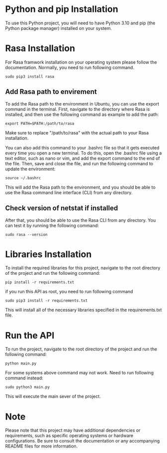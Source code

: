 

# Python and pip Installation


To use this Python project, you will need to have Python 3.10 and pip (the Python package manager) installed on your system.
# Rasa Installation
For Rasa framwork installation on your operating system please follow the documentation. Normally, you need to run following command.

```
sudo pip3 install rasa

```
## Add Rasa path to envirement
To add the Rasa path to the environment in Ubuntu, you can use the export command in the terminal.
First, navigate to the directory where Rasa is installed, and then use the following command as example to add the path: 

```
export PATH=$PATH:/path/to/rasa

```
Make sure to replace "/path/to/rasa" with the actual path to your Rasa installation.

You can also add this command to your .bashrc file so that it gets executed every time you open a new terminal. To do this, open the .bashrc file using a text editor, such as nano or vim, and add the export command to the end of the file. Then, save and close the file, and run the following command to update the environment:

```
source ~/.bashrc

```
This will add the Rasa path to the environment, and you should be able to use the Rasa command line interface (CLI) from any directory.

## Check version of netstat if installed 

After that, you should be able to use the Rasa CLI from any directory. You can test it by running the following command:


```
sudo rasa --version

```
# Libraries Installation


To install the required libraries for this project, navigate to the root directory of the project and run the following command:

```
pip install -r requirements.txt

```
if you run this API as root, you need to run following command

```
sudo pip3 install -r requirements.txt

```
This will install all of the necessary libraries specified in the requirements.txt file.

# Run the API


To run the project, navigate to the root directory of the project and run the following command:

```
python main.py

```

For some systems above command may not work. Need to run following command instead:


```
sudo python3 main.py

```
This will execute the main sever of the project.

# Note

Please note that this project may have additional dependencies or requirements, such as specific operating systems or hardware configurations. Be sure to consult the documentation or any accompanying README files for more information.
